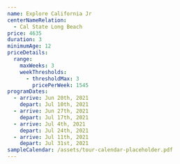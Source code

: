 ```yaml
---
name: Explore California Jr
centerNameRelation:
  - Cal State Long Beach
price: 4635
duration: 3
minimumAge: 12
priceDetails:
  range:
    maxWeeks: 3
    weekThresholds:
      - thresholdMax: 3
        pricePerWeek: 1545
programDates:
  - arrive: Jun 20th, 2021
    depart: Jul 10th, 2021
  - arrive: Jun 27th, 2021
    depart: Jul 17th, 2021
  - arrive: Jul 4th, 2021
    depart: Jul 24th, 2021
  - arrive: Jul 11th, 2021
    depart: Jul 31st, 2021
sampleCalendar: /assets/tour-calendar-placeholder.pdf
---
```


